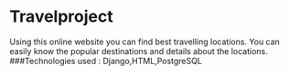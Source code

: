# Travelproject
Using this online website you can find best travelling locations. You can easily know the popular destinations and details about the locations. ###Technologies used : Django,HTML,PostgreSQL

